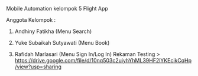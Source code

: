 Mobile Automation kelompok 5
Flight App

Anggota Kelompok :

1. Andhiny Fatikha
   (Menu Search)
   
2. Yuke Subaikah Sutyawati
   (Menu Book)
   
   
5. Rafidah Marlasari
   (Menu Sign In/Log In)
   Rekaman Testing > https://drive.google.com/file/d/10nq503c2uiyhYhML39HF2lYKEcikCqHp/view?usp=sharing
